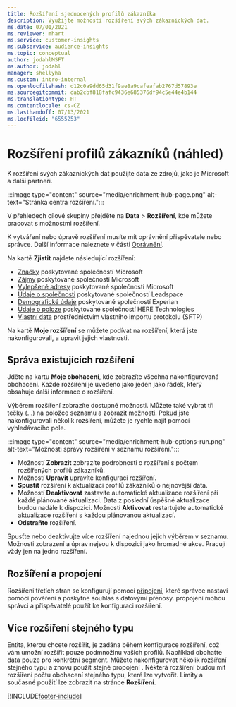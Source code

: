 ```yaml
---
title: Rozšíření sjednocených profilů zákazníka
description: Využijte možnosti rozšíření svých zákaznických dat.
ms.date: 07/01/2021
ms.reviewer: mhart
ms.service: customer-insights
ms.subservice: audience-insights
ms.topic: conceptual
author: jodahlMSFT
ms.author: jodahl
manager: shellyha
ms.custom: intro-internal
ms.openlocfilehash: d12c0a9dd65d31f9ae8a9cafeafab2767d57893e
ms.sourcegitcommit: dab2cbf818fafc9436e685376df94c5e44e4b144
ms.translationtype: HT
ms.contentlocale: cs-CZ
ms.lasthandoff: 07/13/2021
ms.locfileid: "6555253"
---
```

# <a name="enrichment-for-customer-profiles-preview"></a>Rozšíření profilů zákazníků (náhled)

K rozšíření svých zákaznických dat použijte data ze zdrojů, jako je Microsoft a další partneři.

:::image type="content" source="media/enrichment-hub-page.png" alt-text="Stránka centra rozšíření.":::

V přehledech cílové skupiny přejděte na **Data** > **Rozšíření**, kde můžete pracovat s možnostmi rozšíření.  

K vytváření nebo úpravě rozšíření musíte mít oprávnění přispěvatele nebo správce. Další informace naleznete v části [Oprávnění](permissions.md).

Na kartě **Zjistit** najdete následující rozšíření:

- [Značky](enrichment-microsoft.md) poskytované společností Microsoft
- [Zájmy](enrichment-microsoft.md) poskytované společností Microsoft
- [Vylepšené adresy](enrichment-enhanced-addresses.md) poskytované společností Microsoft
- [Údaje o společnosti](enrichment-leadspace.md) poskytované společností Leadspace
- [Demografické údaje](enrichment-experian.md) poskytované společností Experian
- [Údaje o poloze](enrichment-here.md) poskytované společností HERE Technologies
- [Vlastní data](enrichment-SFTP-custom-import.md) prostřednictvím vlastního importu protokolu (SFTP)

Na kartě **Moje rozšíření** se můžete podívat na rozšíření, která jste nakonfigurovali, a upravit jejich vlastnosti.

## <a name="manage-existing-enrichments"></a>Správa existujících rozšíření

Jděte na kartu **Moje obohacení**, kde zobrazíte všechna nakonfigurovaná obohacení. Každé rozšíření je uvedeno jako jeden jako řádek, který obsahuje další informace o rozšíření.

Výběrem rozšíření zobrazíte dostupné možnosti. Můžete také vybrat tři tečky (...) na položce seznamu a zobrazit možnosti. Pokud jste nakonfigurovali několik rozšíření, můžete je rychle najít pomocí vyhledávacího pole.

:::image type="content" source="media/enrichment-hub-options-run.png" alt-text="Možnosti správy rozšíření v seznamu rozšíření.":::

- Možností **Zobrazit** zobrazíte podrobnosti o rozšíření s počtem rozšířených profilů zákazníků.
- Možností **Upravit** upravíte konfiguraci rozšíření.
- **Spustit** rozšíření k aktualizaci profilů zákazníků o nejnovější data.
- Možností **Deaktivovat** zastavíte automatické aktualizace rozšíření při každé plánované aktualizaci. Data z poslední úspěšné aktualizace budou nadále k dispozici. Možností **Aktivovat** restartujete automatické aktualizace rozšíření s každou plánovanou aktualizací.
- **Odstraňte** rozšíření.

Spusťte nebo deaktivujte více rozšíření najednou jejich výběrem v seznamu. Možnosti zobrazení a úprav nejsou k dispozici jako hromadné akce. Pracují vždy jen na jedno rozšíření.

## <a name="enrichments-and-connections"></a>Rozšíření a propojení 

Rozšíření třetích stran se konfigurují pomocí [připojení](connections.md), které správce nastaví pomocí pověření a poskytne souhlas s datovými přenosy. propojení mohou správci a přispěvatelé použít ke konfiguraci rozšíření.  

## <a name="multiple-enrichments-of-the-same-type"></a>Více rozšíření stejného typu

Entita, kterou chcete rozšířit, je zadána během konfigurace rozšíření, což vám umožní rozšířit pouze podmnožinu vašich profilů. Například obohaťte data pouze pro konkrétní segment. Můžete nakonfigurovat několik rozšíření stejného typu a znovu použít stejné propojení . Některá rozšíření budou mít rozšíření počtu obohacení stejného typu, které lze vytvořit. Limity a současné použití lze zobrazit na stránce **Rozšíření**.

[!INCLUDE[footer-include](../includes/footer-banner.md)]
